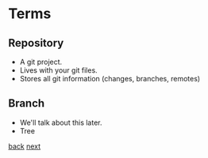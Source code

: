 # Terms

## Repository

- A git project.
- Lives with your git files.
- Stores all git information (changes, branches, remotes)

## Branch

- We'll talk about this later.
- Tree

[back](00-01-what-why.md) [next](01-00-git-setup.md)
